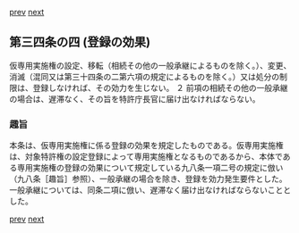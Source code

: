 [prev](/specific/markdowns/特許法/041_Mp-Ch_2-At_34_3.md)
[next](/specific/markdowns/特許法/043_Mp-Ch_2-At_34_5.md)
## 第三四条の四 (登録の効果)
仮専用実施権の設定、移転（相続その他の一般承継によるものを除く。）、変更、消滅（混同又は第三十四条の二第六項の規定によるものを除く。）又は処分の制限は、登録しなければ、その効力を生じない。
２ 前項の相続その他の一般承継の場合は、遅滞なく、その旨を特許庁長官に届け出なければならない。

### 趣旨
本条は、仮専用実施権に係る登録の効果を規定したものである。仮専用実施権は、対象特許権の設定登録によって専用実施権となるものであるから、本体である専用実施権の登録の効果について規定している九八条一項二号の規定に倣い（九八条［趣旨］参照）、一般承継の場合を除き、登録を効力発生要件とした。一般承継については、同条二項に倣い、遅滞なく届け出なければならないこととした。

[prev](/specific/markdowns/特許法/041_Mp-Ch_2-At_34_3.md)
[next](/specific/markdowns/特許法/043_Mp-Ch_2-At_34_5.md)